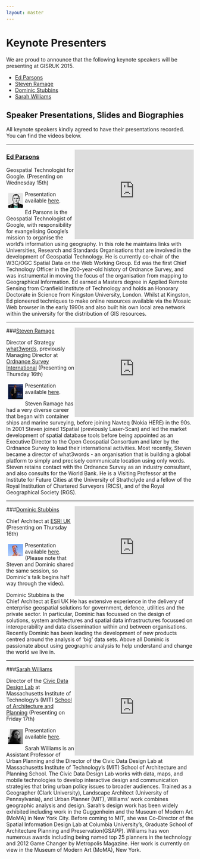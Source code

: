 ```yaml
---
layout: master
---
```


Keynote Presenters
================

We are proud to announce that the following keynote speakers will be presenting at GISRUK 2015.

- [Ed Parsons](http://www.edparsons.com/)
- [Steven Ramage](https://twitter.com/Steven_Ramage)
- [Dominic Stubbins](https://www.linkedin.com/pub/dominic-stubbins/5/439/1a2)
- [Sarah Williams](http://dusp.mit.edu/faculty/sarah-williams)


Speaker Presentations, Slides and Biographies
------------------

All keynote speakers kindly agreed to have their presentations recorded. You can find the videos below.


<hr/>

<iframe align="right" width="320" height="240" frameborder="0" scrolling="auto" marginheight="0" marginwidth="0"
    src="https://mymedia.leeds.ac.uk/Mediasite/Play/cdbf9a40c030492a87e8a926af8478821d"></iframe>

### [Ed Parsons](http://www.edparsons.com/)

Geospatial Technologist for Google. (Presenting on Wednesday 15th)

<a href="http://www.edparsons.com/"><img src="./figures/ed.parsons.picture.png" style="float:left; width:8%; height:auto; padding:5px;"/></a>

Presentation available <a href="https://mymedia.leeds.ac.uk/Mediasite/Play/cdbf9a40c030492a87e8a926af8478821d">here</a>.

Ed Parsons is the Geospatial Technologist of Google, with responsibility for evangelising Google’s mission to organise the world’s information using geography. In this role he maintains links with Universities, Research and Standards Organisations that are involved in the development of Geospatial Technology. He is currently co-chair of the W3C/OGC Spatial Data on the Web Working Group. Ed was the first Chief Technology Officer in the 200-year-old history of Ordnance Survey, and was instrumental in moving the focus of the organisation from mapping to Geographical Information.  Ed earned a Masters degree in Applied Remote Sensing from Cranfield Institute of Technology and holds an Honorary Doctorate in Science from Kingston University, London. Whilst at Kingston, Ed pioneered techniques to make online resources available via the Mosaic Web browser in the early 1990s and also built his own local area network within the university for the distribution of GIS resources.

<hr/>
 
<iframe align="right" width="320" height="240" frameborder="0" scrolling="auto" marginheight="0" marginwidth="0"
    src="https://mymedia.leeds.ac.uk/Mediasite/Play/37542ac868e64b68913515649634bc831d"></iframe>

###[Steven Ramage](https://twitter.com/Steven_Ramage)

Director of Strategy [what3words](www.what3words.com), previously Managing Director at [Ordnance Survey International](www.ordnancesurvey.co.uk/international/) (Presenting on Thursday 16th)

<img src="./figures/s.ramage.picture.png" style="float:left; width:8%; height:auto; padding:5px;"/>

Presentation available <a href="https://mymedia.leeds.ac.uk/Mediasite/Play/37542ac868e64b68913515649634bc831d">here<a/>.
 
Steven Ramage has had a very diverse career that began with container ships and marine surveying, before joining Navteq (Nokia HERE) in the 90s. In 2001 Steven joined 1Spatial (previously Laser-Scan) and led the market development of spatial database tools before being appointed as an Executive Director to the Open Geospatial Consortium and later by the Ordnance Survey to lead their international activities. Most recently, Steven became a director of what3words - an organisation that is building a global platform to simply and precisely communicate location using only words.  Steven retains contact with the Ordnance Survey as an industry consultant, and also consults for the World Bank. He is a Visiting Professor at the Institute for Future Cities at the University of Strathclyde and a fellow of the Royal Institution of Chartered Surveyors (RICS), and of the Royal Geographical Society (RGS). 
 
<hr/>


<iframe align="right" width="320" height="240" frameborder="0" scrolling="auto" marginheight="0" marginwidth="0"
    src="https://mymedia.leeds.ac.uk/Mediasite/Play/37542ac868e64b68913515649634bc831d"></iframe>

###[Dominic Stubbins](https://www.linkedin.com/pub/dominic-stubbins/5/439/1a2)

Chief Architect at [ESRI UK](http://www.esriuk.com/)  (Presenting on Thursday 16th)

<img src="./figures/d.stubbins_photo.jpg" style="float:left; width:8%; height:auto; padding:5px;"/>

Presentation available <a href="https://mymedia.leeds.ac.uk/Mediasite/Play/37542ac868e64b68913515649634bc831d">here</a>.
(Please note that Steven and Dominic shared the same session, so Dominic's talk begins half way
through the video).
 
Dominic Stubbins is the Chief Architect at Esri UK He has extensive experience in the delivery of enterprise geospatial solutions for government, defence, utilities and the private sector. In particular, Dominic has focussed on the design of solutions, system architectures and spatial data infrastructures focussed on interoperability and data dissemination within and between organisations. Recently Dominic has been leading the development of new products centred around the analysis of ‘big’ data sets.  Above all Dominic is passionate about using geographic analysis to help understand and change the world we live in.

<hr/>

<iframe align="right" width="320" height="240" frameborder="0" scrolling="auto" marginheight="0" marginwidth="0"
    src="https://mymedia.leeds.ac.uk/Mediasite/Play/ce91cd5b27d4481b8a49646c2fe564561d"></iframe>

###[Sarah Williams](http://dusp.mit.edu/faculty/sarah-williams)

Director of the [Civic Data Design Lab](http://www.civicdatadesignlab.org/) at Massachusetts Institute of Technology’s (MIT) [School of Architecture and Planning](http://sap.mit.edu/)  (Presenting on Friday 17th)

<a href="http://dusp.mit.edu/faculty/sarah-williams"><img src="./figures/s.williams.picture.jpg" style="float:left; width:8%; height:auto; padding:5px;"/></a>

Presentation available <a href="https://mymedia.leeds.ac.uk/Mediasite/Play/ce91cd5b27d4481b8a49646c2fe564561d">here</a>.
 
Sarah Williams is an Assistant Professor of Urban Planning and the Director of the Civic Data Design Lab at Massachusetts Institute of Technology’s (MIT) School of Architecture and Planning School. The Civic Data Design Lab works with data, maps, and mobile technologies to develop interactive design and communication strategies that bring urban policy issues to broader audiences.  Trained as a Geographer (Clark University), Landscape Architect (University of Pennsylvania), and Urban Planner (MIT), Williams’ work combines geographic analysis and design. Sarah’s design work has been widely exhibited including work in the Guggenheim and the Museum of Modern Art (MoMA) in New York City. 
Before coming to MIT, she was Co-Director of the Spatial Information Design Lab at Columbia University’s, Graduate School of Architecture Planning and Preservation(GSAPP). Williams has won numerous awards including being named top 25 planners in the technology and 2012 Game Changer by Metropolis Magazine. Her work is currently on view in the Museum of Modern Art (MoMA), New York.

